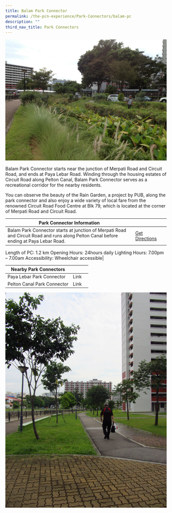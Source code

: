 ```yaml
---
title: Balam Park Connector
permalink: /the-pcn-experience/Park-Connectors/balam-pc
description: ""
third_nav_title: Park Connectors
---
```

![](/images/Balam%20PC.jpeg)

Balam Park Connector starts near the junction of Merpati Road and Circuit Road, and ends at Paya Lebar Road. Winding through the housing estates of Circuit Road along Pelton Canal, Balam Park Connector serves as a recreational corridor for the nearby residents.

You can observe the beauty of the Rain Garden, a project by PUB, along the park connector and also enjoy a wide variety of local fare from the renowned Circuit Road Food Centre at Blk 79, which is located at the corner of Merpati Road and Circuit Road.


| Park Connector Information | ||
| -------- | -------- | -------- |
| Balam Park Connector starts at junction of Merpati Road and Circuit Road and runs along Pelton Canal before ending at Paya Lebar Road.  | [Get Directions](https://www.onemap.gov.sg/main/v2/?lat=1.3274150673363532&lng=103.88499569710615) |
Length of PC: 1.2 km
Opening Hours: 24hours daily
Lighting Hours: 7.00pm – 7.00am
Accessibility: Wheelchair accessible|


| Nearby Park Connectors | ||
| -------- | -------- | -------- |
| Paya Lebar Park Connector | Link
Pelton Canal Park Connector | Link 



![](/images/Balam%20PC%202.jpeg)
